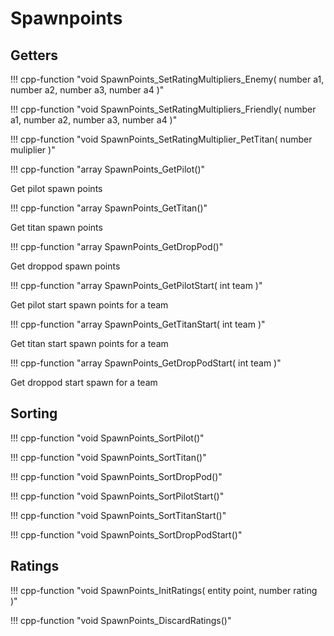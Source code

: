# Spawnpoints

## Getters

!!! cpp-function "void SpawnPoints_SetRatingMultipliers_Enemy( number a1, number a2, number a3, number a4 )"

!!! cpp-function "void SpawnPoints_SetRatingMultipliers_Friendly( number a1, number a2, number a3, number a4 )"

!!! cpp-function "void SpawnPoints_SetRatingMultiplier_PetTitan( number muliplier )"

!!! cpp-function "array<entity> SpawnPoints_GetPilot()"

  Get pilot spawn points

!!! cpp-function "array<entity> SpawnPoints_GetTitan()"

  Get titan spawn points

!!! cpp-function "array<entity> SpawnPoints_GetDropPod()"

  Get droppod spawn points

!!! cpp-function "array<entity> SpawnPoints_GetPilotStart( int team )"

  Get pilot start spawn points for a team

!!! cpp-function "array<entity> SpawnPoints_GetTitanStart( int team )"

  Get titan start spawn points for a team

!!! cpp-function "array<entity> SpawnPoints_GetDropPodStart( int team )"

  Get droppod start spawn for a team

## Sorting

!!! cpp-function "void SpawnPoints_SortPilot()"
  
!!! cpp-function "void SpawnPoints_SortTitan()"

!!! cpp-function "void SpawnPoints_SortDropPod()"

!!! cpp-function "void SpawnPoints_SortPilotStart()"

!!! cpp-function "void SpawnPoints_SortTitanStart()"

!!! cpp-function "void SpawnPoints_SortDropPodStart()"


## Ratings

!!! cpp-function "void SpawnPoints_InitRatings( entity point, number rating )"

!!! cpp-function "void SpawnPoints_DiscardRatings()"